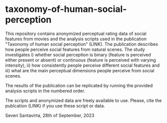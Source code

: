 # taxonomy-of-human-social-perception
This repository contains anonymized perceptual  rating data of social features from movies and the analysis scripts used in the publication "Taxonomy of human social perception" (LINK). The publication describes how people perceive social features from natural scenes. The study investigates i) whether social perception is binary (feature is perceived either present or absent) or continuous (feature is perceived with varying intensity), ii) how consistently people perceive different social features and iii) what are the main perceptual dimensions people perceive from social scenes.

The results of the publication can be replicated by running the provided analysis scripts in the numbered order.

The scripts and anonymized data are freely available to use. Please, cite the publcation (LINK) if you use these script or data.

Severi Santavirta, 28th of September, 2023
